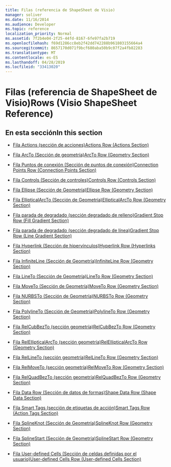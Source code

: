 ```yaml
---
title: Filas (referencia de ShapeSheet de Visio)
manager: soliver
ms.date: 11/16/2014
ms.audience: Developer
ms.topic: reference
localization_priority: Normal
ms.assetid: 7f2b4e04-2f25-44fd-8167-6fe97fa2b719
ms.openlocfilehash: f69d1286cc8eb2f42dd742288b961803155664a4
ms.sourcegitcommit: 8657170d071f9bcf680aba50b9c07f2a4fb82283
ms.translationtype: MT
ms.contentlocale: es-ES
ms.lasthandoff: 04/28/2019
ms.locfileid: "33413020"
---
```

# <a name="rows-visio-shapesheet-reference"></a><span data-ttu-id="74277-102">Filas (referencia de ShapeSheet de Visio)</span><span class="sxs-lookup"><span data-stu-id="74277-102">Rows (Visio ShapeSheet Reference)</span></span>

## <a name="in-this-section"></a><span data-ttu-id="74277-103">En esta sección</span><span class="sxs-lookup"><span data-stu-id="74277-103">In this section</span></span>

- [<span data-ttu-id="74277-104">Fila Actions (sección de acciones)</span><span class="sxs-lookup"><span data-stu-id="74277-104">Actions Row (Actions Section)</span></span>](actions-row-actions-section.md)
    
- [<span data-ttu-id="74277-105">Fila ArcTo (Sección de geometría)</span><span class="sxs-lookup"><span data-stu-id="74277-105">ArcTo Row (Geometry Section)</span></span>](arcto-row-geometry-section.md)
    
- [<span data-ttu-id="74277-106">Fila Puntos de conexión (Sección de puntos de conexión)</span><span class="sxs-lookup"><span data-stu-id="74277-106">Connection Points Row (Connection Points Section)</span></span>](connection-points-row-connection-points-section.md)
    
- [<span data-ttu-id="74277-107">Fila Controls (Sección de controles)</span><span class="sxs-lookup"><span data-stu-id="74277-107">Controls Row (Controls Section)</span></span>](controls-row-controls-section.md)
    
- [<span data-ttu-id="74277-108">Fila Ellipse (Sección de Geometría)</span><span class="sxs-lookup"><span data-stu-id="74277-108">Ellipse Row (Geometry Section)</span></span>](ellipse-row-geometry-section.md)
    
- [<span data-ttu-id="74277-109">Fila EllipticalArcTo (Sección de Geometría)</span><span class="sxs-lookup"><span data-stu-id="74277-109">EllipticalArcTo Row (Geometry Section)</span></span>](ellipticalarcto-row-geometry-section.md)
    
- [<span data-ttu-id="74277-110">Fila parada de degradado (sección degradado de relleno)</span><span class="sxs-lookup"><span data-stu-id="74277-110">Gradient Stop Row (Fill Gradient Section)</span></span>](gradient-stop-row-fill-gradient-section.md)
    
- [<span data-ttu-id="74277-111">Fila parada de degradado (sección degradado de línea)</span><span class="sxs-lookup"><span data-stu-id="74277-111">Gradient Stop Row (Line Gradient Section)</span></span>](gradient-stop-row-line-gradient-section.md)
    
- [<span data-ttu-id="74277-112">Fila Hyperlink (Sección de hipervínculos)</span><span class="sxs-lookup"><span data-stu-id="74277-112">Hyperlink Row (Hyperlinks Section)</span></span>](hyperlink-row-hyperlinks-section.md)
    
- [<span data-ttu-id="74277-113">Fila InfiniteLine (Sección de Geometría)</span><span class="sxs-lookup"><span data-stu-id="74277-113">InfiniteLine Row (Geometry Section)</span></span>](infiniteline-row-geometry-section.md)
    
- [<span data-ttu-id="74277-114">Fila LineTo (Sección de Geometría)</span><span class="sxs-lookup"><span data-stu-id="74277-114">LineTo Row (Geometry Section)</span></span>](lineto-row-geometry-section.md)
    
- [<span data-ttu-id="74277-115">Fila MoveTo (Sección de Geometría)</span><span class="sxs-lookup"><span data-stu-id="74277-115">MoveTo Row (Geometry Section)</span></span>](moveto-row-geometry-section.md)
    
- [<span data-ttu-id="74277-116">Fila NURBSTo (Sección de Geometría)</span><span class="sxs-lookup"><span data-stu-id="74277-116">NURBSTo Row (Geometry Section)</span></span>](nurbsto-row-geometry-section.md)
    
- [<span data-ttu-id="74277-117">Fila PolylineTo (Sección de Geometría)</span><span class="sxs-lookup"><span data-stu-id="74277-117">PolylineTo Row (Geometry Section)</span></span>](polylineto-row-geometry-section.md)
    
- [<span data-ttu-id="74277-118">Fila RelCubBezTo (sección geometría)</span><span class="sxs-lookup"><span data-stu-id="74277-118">RelCubBezTo Row (Geometry Section)</span></span>](relcubbezto-row-geometry-section.md)
    
- [<span data-ttu-id="74277-119">Fila RelEllipticalArcTo (sección geometría)</span><span class="sxs-lookup"><span data-stu-id="74277-119">RelEllipticalArcTo Row (Geometry Section)</span></span>](relellipticalarcto-row-geometry-section.md)
    
- [<span data-ttu-id="74277-120">Fila RelLineTo (sección geometría)</span><span class="sxs-lookup"><span data-stu-id="74277-120">RelLineTo Row (Geometry Section)</span></span>](rellineto-row-geometry-section.md)
    
- [<span data-ttu-id="74277-121">Fila RelMoveTo (sección geometría)</span><span class="sxs-lookup"><span data-stu-id="74277-121">RelMoveTo Row (Geometry Section)</span></span>](relmoveto-row-geometry-section.md)
    
- [<span data-ttu-id="74277-122">Fila RelQuadBezTo (sección geometría)</span><span class="sxs-lookup"><span data-stu-id="74277-122">RelQuadBezTo Row (Geometry Section)</span></span>](relquadbezto-row-geometry-section.md)
    
- [<span data-ttu-id="74277-123">Fila Data Row (Sección de datos de formas)</span><span class="sxs-lookup"><span data-stu-id="74277-123">Shape Data Row (Shape Data Section)</span></span>](shape-data-row-shape-data-section.md)
    
- [<span data-ttu-id="74277-124">Fila Smart Tags (sección de etiquetas de acción)</span><span class="sxs-lookup"><span data-stu-id="74277-124">Smart Tags Row (Action Tags Section)</span></span>](smart-tags-row-action-tags-section.md)
    
- [<span data-ttu-id="74277-125">Fila SplineKnot (Sección de Geometría)</span><span class="sxs-lookup"><span data-stu-id="74277-125">SplineKnot Row (Geometry Section)</span></span>](splineknot-row-geometry-section.md)
    
- [<span data-ttu-id="74277-126">Fila SplineStart (Sección de Geometría)</span><span class="sxs-lookup"><span data-stu-id="74277-126">SplineStart Row (Geometry Section)</span></span>](splinestart-row-geometry-section.md)
    
- [<span data-ttu-id="74277-127">Fila User-defined Cells (Sección de celdas definidas por el usuario)</span><span class="sxs-lookup"><span data-stu-id="74277-127">User-defined Cells Row (User-defined Cells Section)</span></span>](user-defined-cells-row-user-defined-cells-section.md)
    

